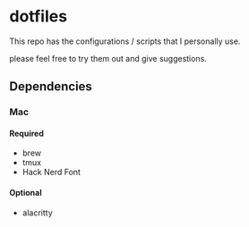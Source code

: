 # dotfiles

This repo has the configurations / scripts that I personally use.


please feel free to try them out and give suggestions.

## Dependencies

### Mac

#### Required

* brew
* tmux
* Hack Nerd Font


#### Optional

* alacritty
